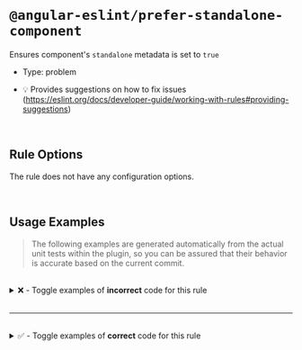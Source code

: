 <!--

  DO NOT EDIT.

  This markdown file was autogenerated using a mixture of the following files as the source of truth for its data:
  - ../../src/rules/prefer-standalone-component.ts
  - ../../tests/rules/prefer-standalone-component/cases.ts

  In order to update this file, it is therefore those files which need to be updated, as well as potentially the generator script:
  - ../../../../tools/scripts/generate-rule-docs.ts

-->

<br>

# `@angular-eslint/prefer-standalone-component`

Ensures component's `standalone` metadata is set to `true`

- Type: problem

- 💡 Provides suggestions on how to fix issues (https://eslint.org/docs/developer-guide/working-with-rules#providing-suggestions)

<br>

## Rule Options

The rule does not have any configuration options.

<br>

## Usage Examples

> The following examples are generated automatically from the actual unit tests within the plugin, so you can be assured that their behavior is accurate based on the current commit.

<br>

<details>
<summary>❌ - Toggle examples of <strong>incorrect</strong> code for this rule</summary>

<br>

#### Default Config

```json
{
  "rules": {
    "@angular-eslint/prefer-standalone-component": [
      "error"
    ]
  }
}
```

<br>

#### ❌ Invalid Code

```ts
@Component({})
~~~~~~~~~~~~~~
class Test {}
```

<br>

---

<br>

#### Default Config

```json
{
  "rules": {
    "@angular-eslint/prefer-standalone-component": [
      "error"
    ]
  }
}
```

<br>

#### ❌ Invalid Code

```ts
@Component({ standalone: false })
~~~~~~~~~~~~~~~~~~~~~~~~~~~~~~~~~
class Test {}
```

<br>

---

<br>

#### Default Config

```json
{
  "rules": {
    "@angular-eslint/prefer-standalone-component": [
      "error"
    ]
  }
}
```

<br>

#### ❌ Invalid Code

```ts
@Component({
~~~~~~~~~~~~
standalone: false,
~~~~~~~~~~~~~~~~~~
template: '<div></div>'
~~~~~~~~~~~~~~~~~~~~~~~
})
~~
class Test {}
```

<br>

---

<br>

#### Default Config

```json
{
  "rules": {
    "@angular-eslint/prefer-standalone-component": [
      "error"
    ]
  }
}
```

<br>

#### ❌ Invalid Code

```ts
@Component({
~~~~~~~~~~~~
template: '<div></div>'
~~~~~~~~~~~~~~~~~~~~~~~
})
~~
class Test {}
```

<br>

---

<br>

#### Default Config

```json
{
  "rules": {
    "@angular-eslint/prefer-standalone-component": [
      "error"
    ]
  }
}
```

<br>

#### ❌ Invalid Code

```ts
@Component({
~~~~~~~~~~~~
selector: 'my-selector',
~~~~~~~~~~~~~~~~~~~~~~~
template: '<div></div>'
~~~~~~~~~~~~~~~~~~~~~~~
})
~~
class Test {}
```

</details>

<br>

---

<br>

<details>
<summary>✅ - Toggle examples of <strong>correct</strong> code for this rule</summary>

<br>

#### Default Config

```json
{
  "rules": {
    "@angular-eslint/prefer-standalone-component": [
      "error"
    ]
  }
}
```

<br>

#### ✅ Valid Code

```ts
@Component({
  standalone: true,
})
class Test {}
```

<br>

---

<br>

#### Default Config

```json
{
  "rules": {
    "@angular-eslint/prefer-standalone-component": [
      "error"
    ]
  }
}
```

<br>

#### ✅ Valid Code

```ts
@Component({
  standalone: true,
  selector: 'test-selector'
})
class Test {}
```

<br>

---

<br>

#### Default Config

```json
{
  "rules": {
    "@angular-eslint/prefer-standalone-component": [
      "error"
    ]
  }
}
```

<br>

#### ✅ Valid Code

```ts
@Component({
  selector: 'test-selector',
  standalone: true,
  template: '<div></div>',
  styleUrls: ['./test.css']
})
class Test {}
```

</details>

<br>
